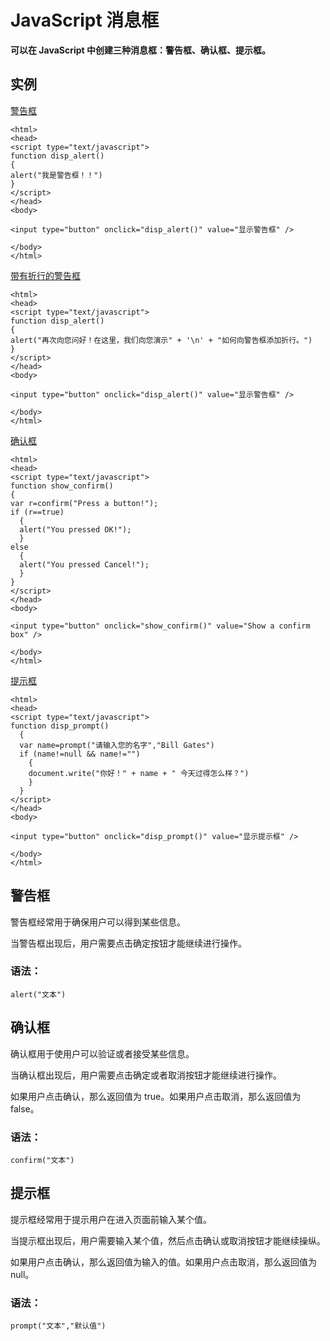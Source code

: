 
# JavaScript 消息框




**可以在 JavaScript 中创建三种消息框：警告框、确认框、提示框。**

## 实例



[警告框](/tiy/t.asp?f=jseg_alert)

```
<html>
<head>
<script type="text/javascript">
function disp_alert()
{
alert("我是警告框！！")
}
</script>
</head>
<body>

<input type="button" onclick="disp_alert()" value="显示警告框" />

</body>
</html>

```

[带有折行的警告框](/tiy/t.asp?f=jseg_alert2)

```
<html>
<head>
<script type="text/javascript">
function disp_alert()
{
alert("再次向您问好！在这里，我们向您演示" + '\n' + "如何向警告框添加折行。")
}
</script>
</head>
<body>

<input type="button" onclick="disp_alert()" value="显示警告框" />

</body>
</html>

```

[确认框](/tiy/t.asp?f=jseg_confirm)

```
<html>
<head>
<script type="text/javascript">
function show_confirm()
{
var r=confirm("Press a button!");
if (r==true)
  {
  alert("You pressed OK!");
  }
else
  {
  alert("You pressed Cancel!");
  }
}
</script>
</head>
<body>

<input type="button" onclick="show_confirm()" value="Show a confirm box" />

</body>
</html>

```

[提示框](/tiy/t.asp?f=jseg_prompt)

```
<html>
<head>
<script type="text/javascript">
function disp_prompt()
  {
  var name=prompt("请输入您的名字","Bill Gates")
  if (name!=null && name!="")
    {
    document.write("你好！" + name + " 今天过得怎么样？")
    }
  }
</script>
</head>
<body>

<input type="button" onclick="disp_prompt()" value="显示提示框" />

</body>
</html>

```



## 警告框

警告框经常用于确保用户可以得到某些信息。

当警告框出现后，用户需要点击确定按钮才能继续进行操作。

### 语法：

```
alert("文本")
```

## 确认框

确认框用于使用户可以验证或者接受某些信息。

当确认框出现后，用户需要点击确定或者取消按钮才能继续进行操作。

如果用户点击确认，那么返回值为 true。如果用户点击取消，那么返回值为 false。

### 语法：

```
confirm("文本")
```

## 提示框

提示框经常用于提示用户在进入页面前输入某个值。

当提示框出现后，用户需要输入某个值，然后点击确认或取消按钮才能继续操纵。

如果用户点击确认，那么返回值为输入的值。如果用户点击取消，那么返回值为 null。

### 语法：

```
prompt("文本","默认值")
```
